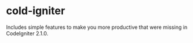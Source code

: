 cold-igniter
============

Includes simple features to make you more productive that were missing in CodeIgniter 2.1.0.
